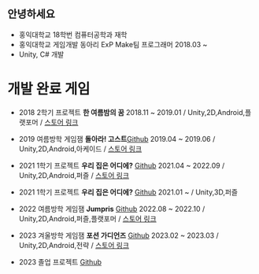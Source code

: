 ## 안녕하세요
* 홍익대학교 18학번 컴퓨터공학과 재학
* 홍익대학교 게임개발 동아리 ExP Make팀 프로그래머 2018.03 ~ 
* Unity, C# 개발


# 개발 완료 게임
* 2018 2학기 프로젝트 **한 여름밤의 꿈** 2018.11 ~ 2019.01 / Unity,2D,Android,플랫포머 / [스토어 링크](https://play.google.com/store/apps/details?id=com.Summer.Dream)

* 2019 여름방학 게임잼 **돌아라! 고스트**[Github](https://github.com/ParkSeongTeak/GameJam_Ghost) 2019.04 ~ 2019.06 / Unity,2D,Android,아케이드 / [스토어 링크](https://play.google.com/store/apps/details?id=com.ExPBlue.RollingGhost)
 
* 2021 1학기 프로젝트 **우리 집은 어디에?** [Github](https://github.com/ParkSeongTeak/2021_SemesterProject) 2021.04 ~ 2022.09 / Unity,2D,Android,퍼즐 / [스토어 링크](https://play.google.com/store/apps/details?id=com.ExP.Where_Is_My_House)


* 2021 1학기 프로젝트 **우리 집은 어디에?** [Github](https://github.com/ParkSeongTeak/2021_Summer_Vacation) 2021.01 ~ / Unity,3D,퍼즐 
 
 * 2022 여름방학 게임잼  **Jumpris** [Github](https://github.com/ParkSeongTeak/2022_Summer_Game_Jam_RE_NewAL) 2022.08 ~ 2022.10 / Unity,2D,Android,퍼즐,플랫포머 / [스토어 링크](https://play.google.com/store/apps/details?id=com.DefaultCompany.Game_Jam_Re_New_AL) 
 
 * 2023 겨울방학 게임잼  **포션 가디언즈** [Github](https://github.com/ParkSeongTeak/2023_First_Semester_GameJam) 2023.02 ~ 2023.03 / Unity,2D,Android,전략 / [스토어 링크](https://play.google.com/store/apps/details?id=com.ExPStudio.ParkSeongTeak)


 * 2023 졸업 프로젝트 [Github](https://github.com/ParkSeongTeak/GraduationProject) 

 
